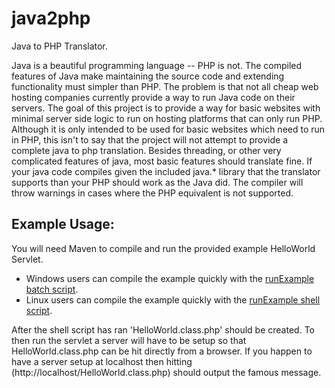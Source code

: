 java2php
========

Java to PHP Translator.

Java is a beautiful programming language -- PHP is not. The compiled features of Java make maintaining the source code and extending functionality must simpler than PHP. The problem is that not all cheap web hosting companies currently provide a way to run Java code on their servers. The goal of this project is to provide a way for basic websites with minimal server side logic to run on hosting platforms that can only run PHP. Although it is only intended to be used for basic websites which need to run in PHP, this isn't to say that the project will not attempt to provide a complete java to php translation. Besides threading, or other very complicated features of java, most basic features should translate fine. If your java code compiles given the included java.* library that the translator supports than your PHP should work as the Java did. The compiler will throw warnings in cases where the PHP equivalent is not supported.


Example Usage:
--------------
You will need Maven to compile and run the provided example HelloWorld Servlet.

* Windows users can compile the example quickly with the [runExample batch script](runExample.bat).
* Linux users can compile the example quickly with the [runExample shell script](runExample.sh).

After the shell script has ran 'HelloWorld.class.php' should be created. To then run the servlet a server will have to be setup so that HelloWorld.class.php can be hit directly from a browser. If you happen to have a server setup at localhost then hitting (http://localhost/HelloWorld.class.php) should output the famous message.


